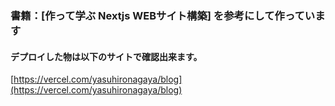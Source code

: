 
### 書籍：[作って学ぶ Nextjs WEBサイト構築] を参考にして作っています


#### デプロイした物は以下のサイトで確認出来ます。

 [https://vercel.com/yasuhironagaya/blog](https://vercel.com/yasuhironagaya/blog)


